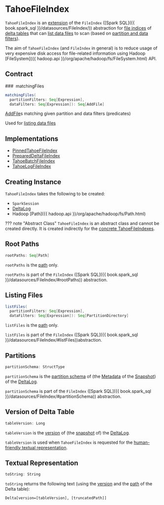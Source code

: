 # TahoeFileIndex

`TahoeFileIndex` is an [extension](#contract) of the `FileIndex` ([Spark SQL]({{ book.spark_sql }}/datasources/FileIndex/)) abstraction for [file indices](#implementations) of [delta tables](#deltaLog) that can [list data files](#listFiles) to scan (based on [partition and data filters](#matchingFiles)).

The aim of `TahoeFileIndex` (and `FileIndex` in general) is to reduce usage of very expensive disk access for file-related information using Hadoop [FileSystem]({{ hadoop.api }}/org/apache/hadoop/fs/FileSystem.html) API.

## Contract

### <span id="matchingFiles"> matchingFiles

```scala
matchingFiles(
  partitionFilters: Seq[Expression],
  dataFilters: Seq[Expression]): Seq[AddFile]
```

[AddFile](AddFile.md)s matching given partition and data filters (predicates)

Used for [listing data files](#listFiles)

## Implementations

* [PinnedTahoeFileIndex](PinnedTahoeFileIndex.md)
* [PreparedDeltaFileIndex](data-skipping/PreparedDeltaFileIndex.md)
* [TahoeBatchFileIndex](TahoeBatchFileIndex.md)
* [TahoeLogFileIndex](TahoeLogFileIndex.md)

## Creating Instance

`TahoeFileIndex` takes the following to be created:

* <span id="spark"> `SparkSession`
* <span id="deltaLog"> [DeltaLog](DeltaLog.md)
* <span id="path"> Hadoop [Path]({{ hadoop.api }}/org/apache/hadoop/fs/Path.html)

??? note "Abstract Class"
    `TahoeFileIndex` is an abstract class and cannot be created directly. It is created indirectly for the [concrete TahoeFileIndexes](#implementations).

## <span id="rootPaths"> Root Paths

```scala
rootPaths: Seq[Path]
```

`rootPaths` is the [path](#path) only.

`rootPaths` is part of the `FileIndex` ([Spark SQL]({{ book.spark_sql }}/datasources/FileIndex/#rootPaths)) abstraction.

## <span id="listFiles"> Listing Files

```scala
listFiles(
  partitionFilters: Seq[Expression],
  dataFilters: Seq[Expression]): Seq[PartitionDirectory]
```

`listFiles` is the [path](#path) only.

`listFiles` is part of the `FileIndex` ([Spark SQL]({{ book.spark_sql }}/datasources/FileIndex/#listFiles))abstraction.

## <span id="partitionSchema"> Partitions

```scala
partitionSchema: StructType
```

`partitionSchema` is the [partition schema](Metadata.md#partitionSchema) of (the [Metadata](Snapshot.md#metadata) of the [Snapshot](DeltaLog.md#snapshot)) of the [DeltaLog](#deltaLog).

`partitionSchema` is part of the `FileIndex` ([Spark SQL]({{ book.spark_sql }}/datasources/FileIndex/#partitionSchema)) abstraction.

## <span id="tableVersion"> Version of Delta Table

```scala
tableVersion: Long
```

`tableVersion` is the [version](Snapshot.md#version) of (the [snapshot](DeltaLog.md#snapshot) of) the [DeltaLog](#deltaLog).

`tableVersion` is used when `TahoeFileIndex` is requested for the [human-friendly textual representation](#toString).

## <span id="toString"> Textual Representation

```scala
toString: String
```

`toString` returns the following text (using the [version](tableVersion) and the [path](#path) of the Delta table):

```text
Delta[version=[tableVersion], [truncatedPath]]
```
